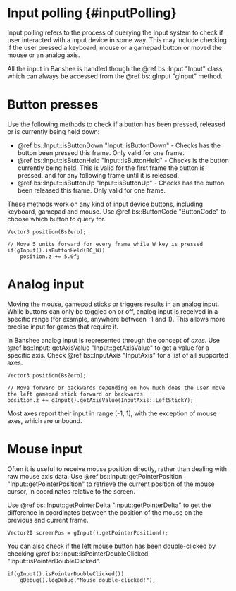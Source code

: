 Input polling						{#inputPolling}
===============

Input polling refers to the process of querying the input system to check if user interacted with a input device in some way. This may include checking if the user pressed a keyboard, mouse or a gamepad button or moved the mouse or an analog axis. 

All the input in Banshee is handled though the @ref bs::Input "Input" class, which can always be accessed from the @ref bs::gInput "gInput" method.

# Button presses
Use the following methods to check if a button has been pressed, released or is currently being held down:
 - @ref bs::Input::isButtonDown "Input::isButtonDown" - Checks has the button been pressed this frame. Only valid for one frame.
 - @ref bs::Input::isButtonHeld "Input::isButtonHeld" - Checks is the button currently being held. This is valid for the first frame the button is pressed, and for any following frame until it is released.
 - @ref bs::Input::isButtonUp "Input::isButtonUp" - Checks has the button been released this frame. Only valid for one frame.
 
These methods work on any kind of input device buttons, including keyboard, gamepad and mouse. Use @ref bs::ButtonCode "ButtonCode" to choose which button to query for.

~~~~~~~~~~~~~{.cpp}
Vector3 position(BsZero);

// Move 5 units forward for every frame while W key is pressed
if(gInput().isButtonHeld(BC_W))
	position.z += 5.0f;
~~~~~~~~~~~~~

# Analog input
Moving the mouse, gamepad sticks or triggers results in an analog input. While buttons can only be toggled on or off, analog input is received in a specific range (for example, anywhere between -1 and 1). This allows more precise input for games that require it.

In Banshee analog input is represented through the concept of *axes*. Use @ref bs::Input::getAxisValue "Input::getAxisValue" to get a value for a specific axis. Check @ref bs::InputAxis "InputAxis" for a list of all supported axes.

~~~~~~~~~~~~~{.cpp}
Vector3 position(BsZero);

// Move forward or backwards depending on how much does the user move the left gamepad stick forward or backwards
position.z += gInput().getAxisValue(InputAxis::LeftStickY);
~~~~~~~~~~~~~

Most axes report their input in range [-1, 1], with the exception of mouse axes, which are unbound. 

# Mouse input
Often it is useful to receive mouse position directly, rather than dealing with raw mouse axis data. Use @ref bs::Input::getPointerPosition "Input::getPointerPosition" to retrieve the current position of the mouse cursor, in coordinates relative to the screen.

Use @ref bs::Input::getPointerDelta "Input::getPointerDelta" to get the difference in coordinates between the position of the mouse on the previous and current frame.

~~~~~~~~~~~~~{.cpp}
Vector2I screenPos = gInput().getPointerPosition();
~~~~~~~~~~~~~

You can also check if the left mouse button has been double-clicked by checking @ref bs::Input::isPointerDoubleClicked "Input::isPointerDoubleClicked".

~~~~~~~~~~~~~{.cpp}
if(gInput().isPointerDoubleClicked())
	gDebug().logDebug("Mouse double-clicked!");
~~~~~~~~~~~~~